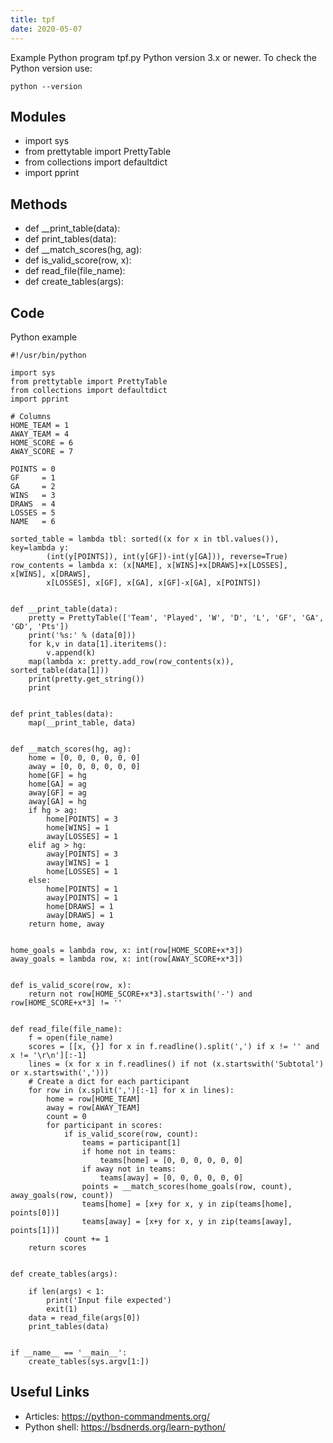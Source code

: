 ```yaml
---
title: tpf
date: 2020-05-07
---
```

Example Python program tpf.py
Python version 3.x or newer.
To check the Python version use:

    python --version

## Modules

* import sys
* from prettytable import PrettyTable
* from collections import defaultdict
* import pprint

## Methods

* def __print_table(data):
* def print_tables(data):
* def __match_scores(hg, ag):
* def is_valid_score(row, x): 
* def read_file(file_name):
* def create_tables(args):

## Code

Python example

    #!/usr/bin/python
    
    import sys
    from prettytable import PrettyTable
    from collections import defaultdict
    import pprint
    
    # Columns
    HOME_TEAM = 1
    AWAY_TEAM = 4
    HOME_SCORE = 6
    AWAY_SCORE = 7
    
    POINTS = 0
    GF     = 1
    GA     = 2
    WINS   = 3
    DRAWS  = 4
    LOSSES = 5
    NAME   = 6
    
    sorted_table = lambda tbl: sorted((x for x in tbl.values()), key=lambda y:
            (int(y[POINTS]), int(y[GF])-int(y[GA])), reverse=True)
    row_contents = lambda x: (x[NAME], x[WINS]+x[DRAWS]+x[LOSSES], x[WINS], x[DRAWS],
            x[LOSSES], x[GF], x[GA], x[GF]-x[GA], x[POINTS])
    
    
    def __print_table(data):
        pretty = PrettyTable(['Team', 'Played', 'W', 'D', 'L', 'GF', 'GA', 'GD', 'Pts'])
        print('%s:' % (data[0]))
        for k,v in data[1].iteritems():
            v.append(k)
        map(lambda x: pretty.add_row(row_contents(x)), sorted_table(data[1]))
        print(pretty.get_string())
        print
    
    
    def print_tables(data):
        map(__print_table, data)
    
    
    def __match_scores(hg, ag):
        home = [0, 0, 0, 0, 0, 0]
        away = [0, 0, 0, 0, 0, 0]
        home[GF] = hg
        home[GA] = ag
        away[GF] = ag
        away[GA] = hg
        if hg > ag:
            home[POINTS] = 3
            home[WINS] = 1
            away[LOSSES] = 1
        elif ag > hg:
            away[POINTS] = 3
            away[WINS] = 1
            home[LOSSES] = 1
        else:
            home[POINTS] = 1
            away[POINTS] = 1
            home[DRAWS] = 1
            away[DRAWS] = 1
        return home, away
    
    
    home_goals = lambda row, x: int(row[HOME_SCORE+x*3])
    away_goals = lambda row, x: int(row[AWAY_SCORE+x*3])
    
    
    def is_valid_score(row, x): 
        return not row[HOME_SCORE+x*3].startswith('-') and row[HOME_SCORE+x*3] != ''
    
    
    def read_file(file_name):
        f = open(file_name)
        scores = [[x, {}] for x in f.readline().split(',') if x != '' and x != '\r\n'][:-1]
        lines = (x for x in f.readlines() if not (x.startswith('Subtotal') or x.startswith(',')))
        # Create a dict for each participant
        for row in (x.split(',')[:-1] for x in lines):
            home = row[HOME_TEAM]
            away = row[AWAY_TEAM]
            count = 0
            for participant in scores:
                if is_valid_score(row, count):
                    teams = participant[1]
                    if home not in teams:
                        teams[home] = [0, 0, 0, 0, 0, 0]
                    if away not in teams:
                        teams[away] = [0, 0, 0, 0, 0, 0]
                    points = __match_scores(home_goals(row, count), away_goals(row, count))
                    teams[home] = [x+y for x, y in zip(teams[home], points[0])]
                    teams[away] = [x+y for x, y in zip(teams[away], points[1])]
                count += 1
        return scores
    
    
    def create_tables(args):
    
        if len(args) < 1:
            print('Input file expected')
            exit(1)
        data = read_file(args[0])
        print_tables(data)
    
    
    if __name__ == '__main__':
        create_tables(sys.argv[1:])

## Useful Links

- Articles: https://python-commandments.org/
- Python shell: https://bsdnerds.org/learn-python/
